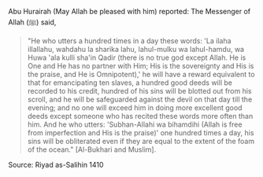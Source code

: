 Abu Hurairah (May Allah be pleased with him) reported:
The Messenger of Allah (ﷺ) said,

>"He who utters a hundred times in a day these words: 'La ilaha illallahu, wahdahu la sharika lahu, lahul-mulku wa lahul-hamdu, wa Huwa 'ala kulli sha'in Qadir (there is no true god except Allah. He is One and He has no partner with Him; His is the sovereignty and His is the praise, and He is Omnipotent),' he will have a reward equivalent to that for emancipating ten slaves, a hundred good deeds will be recorded to his credit, hundred of his sins will be blotted out from his scroll, and he will be safeguarded against the devil on that day till the evening; and no one will exceed him in doing more excellent good deeds except someone who has recited these words more often than him. And he who utters: 'Subhan-Allahi wa bihamdihi (Allah is free from imperfection and His is the praise)' one hundred times a day, his sins will be obliterated even if they are equal to the extent of the foam of the ocean." [Al-Bukhari and Muslim].

Source: Riyad as-Salihin 1410
